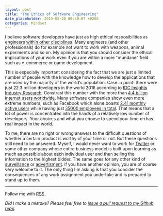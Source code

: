 ```yaml
---
layout: post
title: "The Ethics of Software Engineering"
date_placeholder: 2019-08-20 09:40:07 +0200
categories: Mindset
---
```


I believe software developers have just as high ethical resposibilities as [engineers within other disciplines](https://en.wikipedia.org/wiki/Engineering_ethics). Many engineers (and other professionals) do for example not want to work with weapons, animal experiments and so on. My opinion is that you should consider the ethical implications of your work even if you are within a more "mundane" field such as e-commerce or game development. 

This is especially important considering the fact that we are just a limited number of people with the knowledge how to develop the applications that are used by the majority of the world's population. Case in point: there were just 22.3 million developers in the world 2018 according to [IDC Insights Industry Research](https://www.idc.com/getdoc.jsp?containerId=US44363318). Constrast this number with the more than [4.4 billion internet users worldwide](https://internetworldstats.com/stats.htm). Many software companies show even more extreme numbers, such as Facebook which alone boasts [2.41 monthly active users](https://newsroom.fb.com/company-info/) while having just [35000 employees in total](https://www.statista.com/statistics/273563/number-of-facebook-employees/). That means that a lot of power is concentrated into the hands of a relatively low number of developers. Your choices and what you choose to spend your time on has real impact in the world.

To me, there are no right or wrong answers to the difficult questions of whether a certain product is worthy of your time or not. But these questions still need to be answered. Myself, I would never want to work for [Twitter](https://www.feedough.com/how-does-twitter-make-money/) or some other company whose entire business model is built upon learning as much as possible about each individual user and then selling the information to the highest bidder. The same goes for any other kind of [surveillance](https://cdn.harvardlawreview.org/wp-content/uploads/pdfs/vol126_richards.pdf) or [advertisment](http://jacek.zlydach.pl/blog/2019-07-31-ads-as-cancer.html). If you have another opinion, you are of course very welcome to it. The only thing I'm asking is that you consider the consequences of any work assignment you undertake and is prepared to stand up to them.



---

Follow me with [RSS](https://sundin.github.io/feed.xml).

*Did I make a mistake? Please feel free to [issue a pull request to my Github repo](https://github.com/Sundin/sundin.github.io).*

